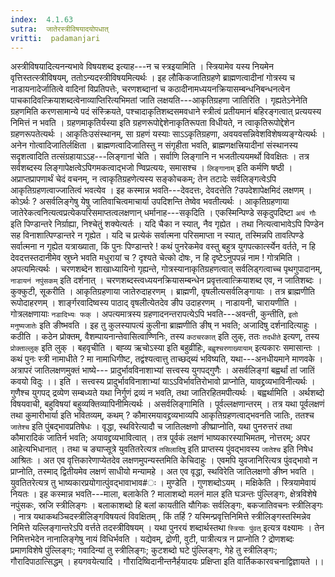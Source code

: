 ```yaml
---
index:  4.1.63
sutra:  जातेरस्त्रीविषयादयोपधात्
vritti:  padamanjari
---
```


अस्त्रीविषयादित्यनन्यभावे विषयशब्द इत्याह---न च स्त्रइयामिति । स्त्रियामेव यस्य नियमेन वृत्तिस्तत्स्त्रीविषयम्, ततोऽन्यदस्त्रीविषयमित्यर्थः ।
इह लौकिकजातिग्रहणे ब्राह्मणत्वादीनां गोत्रस्य च नाडायनादेर्जातित्वे वादिनां विप्रतिपत्तेः, चरणशब्दानां च कठादीनामध्ययनक्रियासम्बन्धनिबन्धनत्वेन पाचकादिवत्क्रियाशब्दत्वेनाव्याप्तिरित्यभिमतां जाति लक्षयति---आकृतिग्रहणा जातिरिति । गृह्यतेऽनेनेति ग्रहणमिति करणसामान्ये पदं संस्क्रियते, पश्चादाकृतिशब्दसमवधाने स्त्रीत्वं प्रतीयमानं बहिरङ्गत्वात् प्रत्ययस्य निमित्तं न भवति । ग्रहणमाकृतिर्यस्या इति ग्रहणरूपोद्देशेनाकृतिरूपता विधीयते, न त्वाकृतिरूपोद्देशेन ग्रहणरूपतेत्यर्थः । आकृतिःउसंस्थानम्, सा ग्रहणं यस्याः साऽऽकृतिग्रहणा, अवयवसन्निवेशविशेषव्यङ्ग्येत्यर्थः । अनेन गोत्वादिजातिर्लक्षिता । ब्राह्मणत्वादिजातिस्तु न संगृहीता भवति, ब्राह्मणक्षत्त्रियादीनां संस्थानस्य सदृशत्वादिति तत्संग्रहायाऽऽह---लिङ्गानां चेति । सर्वाणि लिङ्गानि न भजतीत्ययमर्थो विवक्षितः । तत्र सर्वशब्दस्य लिङ्गापेक्षत्वेऽपिगमकत्वाद्भजो ण्विप्रत्ययः, समासश्च । `लिङ्गानाम्` इति कर्मणि षष्ठी । अप्राप्तप्रापणार्थं चेदं वचनम्, न त्वाकृतिग्रहणेत्यस्य सङ्कोचकम्; तेन तटादेः सर्वलिङ्गत्वेऽपि आकृतिग्रहणत्वाज्जातित्वं भवत्येव । इह कस्मान्न भवति---देवदत्तः, देवदत्तेति ?उपदेशापेक्षमिदं लक्षणम् । कोऽर्थः ? असर्वलिङ्गेषु येषु जातिवाचित्वमाचार्या उपदिशन्ति तेष्वेव भवतीत्यर्थः । आकृतिग्रहणाया जातेरेकत्वनित्यत्वप्रत्येकपरिसमाप्तत्वलक्षणान् धर्मानाह---सकृदिति । एकस्मिन्पिण्डे सकृदुपदिष्टा `अयं गौः` इति पिण्डान्तरे निर्ग्राह्या, निश्चेतुं शक्येत्यर्तः । यदि चैका न स्यात्, नैव गृह्येत । तथा नित्यत्वाभावेऽपि पिण्डेन सह विनाशात्पिण्डान्तरे न गृह्येत । यदि च प्रत्येकं सर्वात्मना परिसमाप्ता न स्यात्, तस्मिन्नपि तावत्पिण्डे सर्वात्मना न गृह्येत यत्राख्याता, किं पुनः पिण्डान्तरे ! कथं पुनरेकमेव वस्तु बहुत्र युगपत्कार्त्स्येन वर्तते, न हि देवदत्तस्तदानीमेव स्रुघ्ने भवति मधुरायां च ? दृश्यते चेत्को दोषः, न हि दृष्टेऽनुपपन्नं नाम ! गोत्रमिति । अपत्यमित्यर्थः । चरणशब्देन शाखाध्यायिनो गृह्यन्ते, गोत्रस्यानाकृतिग्रहणत्वात् सर्वलिड्गत्वाच्च पृथगुपादानम्, `नाडायनं नपुंसकम्` इति दर्शनात् । चरणशब्दस्त्वध्ययनक्रियासम्बन्धेन प्रवृत्तत्वात्क्रियाशब्द एव, न जातिशब्दः ।
कुक्कुटी, सूकरीति । आकृतिग्रहणाया जातेरुदाहरणम् । ब्राह्मणी, वृषलीत्यसर्वलिङ्गायाः । तत्र ब्राह्मणीति रूपोदाहरणम् । शार्ङ्गरवादिष्वस्य पाठाद् वृषलीत्येतदेव ङीप उदाहरणम् । नाडायनी, चारायणीति । गोत्रलक्षणायाः `नडादिभ्यः फक्` । अपत्यमात्रस्य ग्रहणादनन्तरापत्येऽपि भवति---अवन्ती, कुन्तीति, `इतो मनुष्यजातेः` इति ङीष्भवति । इह तु कुलस्यापत्यं कुलीना ब्राह्मणीति ङीष् न भवति; अजादिषु दर्शनादित्याहुः । कठीति । कठेन प्रोक्तम्, वैशम्पायनान्तेवासित्वाण्णिनिः, तस्य `कठचरकात्` इति लुक्, ततः `तदधीते` इत्यण्, तस्य `प्रोक्ताल्लुक्` इति लुक् । बहवृचीति । बह्व्य ऋचोऽस्या इति बहुव्रीहिः, `बह्वृश्चरणाख्यायाम्` इत्यकारः समासान्तः । कथं पुनः स्त्री नामाधीते ? मा नामाधिगीष्ट, तद्वंश्यत्वात्तु ताच्छद्ब्यं भविष्यति, यथा---अनधीयमाने माणवके ।
अत्रापरं जातिलक्षणमुक्तं भाष्ये---
प्रादुर्भावविनाशाभ्यां सत्त्वस्य युगपद्गुणैः ।
असर्वलिङ्गां बह्वर्थां तां जातिं कवयो विदुः ।। इति ।
सत्त्वस्य प्रादुर्भावविनाशाभ्यां याऽऽविर्भावतिरोभावो प्राप्नोति, यावद्द्रव्यभाविनीत्यर्थः । गुणैश्च युगपद् द्रव्येण सम्बध्यते यथा निर्गुणं द्रव्यं न भवति, तथा जातिरहितमपीत्यर्थः । बह्वर्थामिति । अर्थशब्दो विषयवाची, बहुविषयां बहुव्यक्तिव्यापिनीमित्यर्थः । असर्वलिङ्गामिति । पूर्वल्लक्षणान्तरम् । तत्र यथा पूर्वलक्षणं तथा कुमारीभार्या इति भवितव्यम्, कथम् ? कौमारमयावद्द्रव्यभाव्यपि आकृतिग्रहणत्वाद्भवनति जातिः, ततश्च `जातेश्च` इति पुंबद्भावप्रतिषेधः । वृद्धा, स्थविरेत्यादौ च जातिलक्षणो ङीष्प्राप्नोति, यथा पुनरुत्तरं तथा कौमारादिकं जातिर्न भवति; अयावद्द्रव्यभावित्वात् । तत्र पूर्वकं लक्षणं भाष्यकारस्याभिमतम्, नोत्तरम्; अपर आहेत्यभिधानात् । तथा च ङ्याप्सूत्रे युवतितरेत्यत्र `तसिलादिषु` इति प्राप्तस्य पुंवद्भावस्य `जातेश्च` इति निषेध आश्रितः । अत एव वृत्तिकारेणाप्येतदेव लक्षणमुपन्यस्तमिति केचिदाहुः । एवमपि युवजानिरित्यत्र पुंवद्भावो न प्राप्नोति, तस्माद् द्वितीयमेव लक्षणं साधीयो मन्यामहे । अत एव वृद्धा, स्थविरेति जातिलक्षणो ङीष्न भवति । युवतितरेत्यत्र तु भाष्यकारप्रयोगात्पुंवद्भावाभाव#ः ।
मुण्डेति । गुणशब्दोऽयम् । मक्षिकेति । स्त्रियामेवायं नियतः । इह कस्मान्न भवति---माला, बलाकेति ? मालाशब्दो मलनं माल इति घञन्तः पुंल्लिङ्गः, क्षेत्रविशेषे नपुंसकः, स्रजि स्त्रीलिङ्गः । बलाकाशब्दो हि बलां कायतीति यौगिकः सर्वलिङ्गः, बकजातिवचनः स्त्रीलिङ्गः । नात्र यथाकथञ्चिदस्त्रीलिङ्गविषयत्वं विवक्षितम् , किं तर्हि ? यस्मिन्प्रवृत्तिनिमित्ते स्त्रीलिङ्गस्तस्मिन्नेव निमित्ते यल्लिङ्गान्तरेऽपि वर्त्तते तदस्त्रीविषयम् । यथा पुनरयं शब्दार्थस्तथा `स्त्रियाः पुंवत्` इत्यत्र वक्ष्यामः । तेन निमित्तभेदेन नानालिङ्गेषु नायं विधिर्भवति । यद्येवम्, द्रोणी, वुटी, पात्रीत्यत्र न प्राप्नोति ? द्रोणशब्दः प्रमाणविशेषे पुंल्लिङ्गः; गवादिन्यां तु स्त्रीलिङ्गः; कुटशब्दो घटे पुंल्लिङ्गः, गेहे तु स्त्रीलिङ्गः; गौरादिपाठात्सिद्धम् । 
हयगवयेत्यादि । गौरादिष्विदानीन्तनैर्हयादयः प्रक्षिप्ता इति वार्तिककारवचनाद्विज्ञायते ।।
